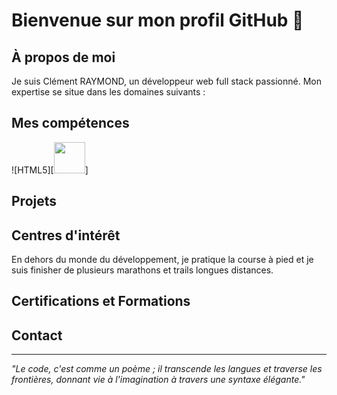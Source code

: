 # Bienvenue sur mon profil GitHub 👋

## À propos de moi

Je suis Clément RAYMOND, un développeur web full stack passionné.
Mon expertise se situe dans les domaines suivants :

## Mes compétences


![HTML5][<img src="https://cdn.jsdelivr.net/gh/devicons/devicon/icons/html5/html5-original.svg" width="50" height="50" />]

          
## Projets

## Centres d'intérêt

En dehors du monde du développement, je pratique la course à pied et je suis finisher de plusieurs marathons et trails longues distances.

## Certifications et Formations

## Contact

---

*"Le code, c'est comme un poème ; il transcende les langues et traverse les frontières, donnant vie à l'imagination à travers une syntaxe élégante."*
